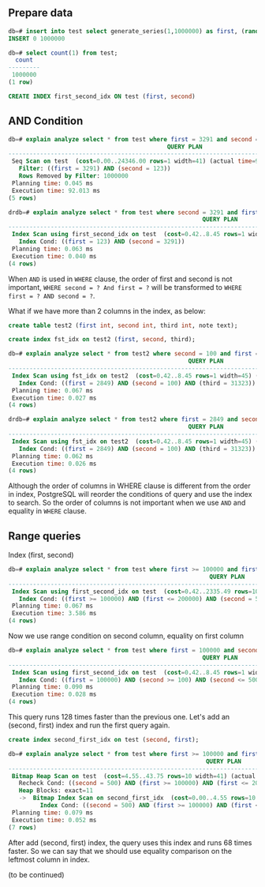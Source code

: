 ## Prepare data

```sql
db=# insert into test select generate_series(1,1000000) as first, (random() * 10000) as second, md5(random()::text) as note;
INSERT 0 1000000
```

```sql
db=# select count(1) from test;
  count  
---------
 1000000
(1 row)
```

```sql
CREATE INDEX first_second_idx ON test (first, second)
```
## AND Condition

```sql
db=# explain analyze select * from test where first = 3291 and second = 123;
                                             QUERY PLAN                                              
-----------------------------------------------------------------------------------------------------
 Seq Scan on test  (cost=0.00..24346.00 rows=1 width=41) (actual time=91.999..91.999 rows=0 loops=1)
   Filter: ((first = 3291) AND (second = 123))
   Rows Removed by Filter: 1000000
 Planning time: 0.045 ms
 Execution time: 92.013 ms
(5 rows)
```

```sql
drdb=# explain analyze select * from test where second = 3291 and first = 123;
                                                       QUERY PLAN                                                       
------------------------------------------------------------------------------------------------------------------------
 Index Scan using first_second_idx on test  (cost=0.42..8.45 rows=1 width=41) (actual time=0.025..0.025 rows=0 loops=1)
   Index Cond: ((first = 123) AND (second = 3291))
 Planning time: 0.063 ms
 Execution time: 0.040 ms
(4 rows)
```

When `AND` is used in `WHERE` clause, the order of first and second is not important, `WHERE second = ? And first = ?` will be transformed to `WHERE first = ? AND second = ?`.

What if we have more than 2 columns in the index, as below:

```sql
create table test2 (first int, second int, third int, note text);
```

```sql
create index fst_idx on test2 (first, second, third);
```

```sql
db=# explain analyze select * from test2 where second = 100 and first = 2849 and third = 31323;
                                                   QUERY PLAN                                                   
----------------------------------------------------------------------------------------------------------------
 Index Scan using fst_idx on test2  (cost=0.42..8.45 rows=1 width=45) (actual time=0.012..0.012 rows=0 loops=1)
   Index Cond: ((first = 2849) AND (second = 100) AND (third = 31323))
 Planning time: 0.067 ms
 Execution time: 0.027 ms
(4 rows)
```

```sql
drdb=# explain analyze select * from test2 where first = 2849 and second = 100 and third = 31323;
                                                   QUERY PLAN                                                   
----------------------------------------------------------------------------------------------------------------
 Index Scan using fst_idx on test2  (cost=0.42..8.45 rows=1 width=45) (actual time=0.012..0.012 rows=0 loops=1)
   Index Cond: ((first = 2849) AND (second = 100) AND (third = 31323))
 Planning time: 0.062 ms
 Execution time: 0.026 ms
(4 rows)
```

Although the order of columns in WHERE clause is different from the order in index, PostgreSQL will reorder the conditions of query
and use the index to search. So the order of columns is not important when we use `AND` and equality in `WHERE` clause.

## Range queries

Index (first, second)

```sql
db=# explain analyze select * from test where first >= 100000 and first <= 200000 and second = 500;
                                                         QUERY PLAN                                                          
-----------------------------------------------------------------------------------------------------------------------------
 Index Scan using first_second_idx on test  (cost=0.42..2335.49 rows=10 width=41) (actual time=0.587..3.568 rows=11 loops=1)
   Index Cond: ((first >= 100000) AND (first <= 200000) AND (second = 500))
 Planning time: 0.067 ms
 Execution time: 3.586 ms
(4 rows)
```

Now we use range condition on second column, equality on first column

```sql
db=# explain analyze select * from test where first = 100000 and second >= 100 and second <= 500;
                                                       QUERY PLAN                                                       
------------------------------------------------------------------------------------------------------------------------
 Index Scan using first_second_idx on test  (cost=0.42..8.45 rows=1 width=41) (actual time=0.012..0.012 rows=0 loops=1)
   Index Cond: ((first = 100000) AND (second >= 100) AND (second <= 500))
 Planning time: 0.090 ms
 Execution time: 0.028 ms
(4 rows)
```

This query runs 128 times faster than the previous one. Let's add an (second, first) index and run the first query again.

```sql
create index second_first_idx on test (second, first);
```

```sql
db=# explain analyze select * from test where first >= 100000 and first <= 200000 and second = 500;
                                                        QUERY PLAN                                                         
---------------------------------------------------------------------------------------------------------------------------
 Bitmap Heap Scan on test  (cost=4.55..43.75 rows=10 width=41) (actual time=0.021..0.032 rows=11 loops=1)
   Recheck Cond: ((second = 500) AND (first >= 100000) AND (first <= 200000))
   Heap Blocks: exact=11
   ->  Bitmap Index Scan on second_first_idx  (cost=0.00..4.55 rows=10 width=0) (actual time=0.014..0.014 rows=11 loops=1)
         Index Cond: ((second = 500) AND (first >= 100000) AND (first <= 200000))
 Planning time: 0.079 ms
 Execution time: 0.052 ms
(7 rows)
```

After add (second, first) index, the query uses this index and runs 68 times faster. So we can say that we should use equality comparison on the leftmost column in index.

(to be continued)

